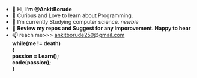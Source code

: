 - 👋 Hi, <b>I’m @AnkitBorude</b>
- 👀  Curious and Love to learn about Programming.
- 🌱 I’m currently Studying computer science. <i>newbie</i>
- 💞️ <b>Review my repos and Suggest for any imporovement. Happy to hear</b> 
- 📫  reach me>>> ankitborude250@gmail.com
<b><br>
while(me != death)<br>
{
    <br>passion = Learn();
     <br>code(passion);
<br>}
</b>
<!---
AnkitBorude/AnkitBorude is a ✨ special ✨ repository because its `README.md` (this file) appears on your GitHub profile.
You can click the Preview link to take a look at your changes.
--->
